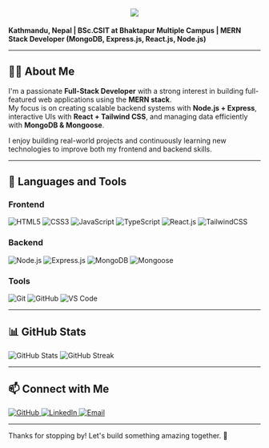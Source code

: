 <h1 align="center">
  <img src="https://readme-typing-svg.herokuapp.com/?font=Righteous&size=35&center=true&vCenter=true&width=500&height=70&duration=4000&lines=Hi+There!+👋;+I'm+Sagar+Gautam!;" />
</h1>

**Kathmandu, Nepal | BSc.CSIT at Bhaktapur Multiple Campus | MERN Stack Developer (MongoDB, Express.js, React.js, Node.js)**

---

## 👨‍💻 About Me  
I'm a passionate **Full-Stack Developer** with a strong interest in building full-featured web applications using the **MERN stack**.  
My focus is on creating scalable backend systems with **Node.js + Express**, interactive UIs with **React + Tailwind CSS**, and managing data efficiently with **MongoDB & Mongoose**.  

I enjoy building real-world projects and continuously learning new technologies to improve both my frontend and backend skills.

---

## 🚀 Languages and Tools

### **Frontend**
<p>
  <img src="https://img.shields.io/badge/HTML5-E34F26?style=for-the-badge&logo=html5&logoColor=white" alt="HTML5">
  <img src="https://img.shields.io/badge/CSS3-1572B6?style=for-the-badge&logo=css3&logoColor=white" alt="CSS3">
  <img src="https://img.shields.io/badge/JavaScript-F7DF1E?style=for-the-badge&logo=javascript&logoColor=black" alt="JavaScript">
  <img src="https://img.shields.io/badge/TypeScript-3178C6?style=for-the-badge&logo=typescript&logoColor=white" alt="TypeScript">
  <img src="https://img.shields.io/badge/React-61DAFB?style=for-the-badge&logo=react&logoColor=black" alt="React.js">
  <img src="https://img.shields.io/badge/TailwindCSS-06B6D4?style=for-the-badge&logo=tailwind-css&logoColor=white" alt="TailwindCSS">
</p>

### **Backend**
<p>
  <img src="https://img.shields.io/badge/Node.js-339933?style=for-the-badge&logo=nodedotjs&logoColor=white" alt="Node.js">
  <img src="https://img.shields.io/badge/Express.js-000000?style=for-the-badge&logo=express&logoColor=white" alt="Express.js">
  <img src="https://img.shields.io/badge/MongoDB-4EA94B?style=for-the-badge&logo=mongodb&logoColor=white" alt="MongoDB">
  <img src="https://img.shields.io/badge/Mongoose-880000?style=for-the-badge&logo=mongoose&logoColor=white" alt="Mongoose">
</p>

### **Tools**
<p>
  <img src="https://img.shields.io/badge/Git-F05032?style=for-the-badge&logo=git&logoColor=white" alt="Git">
  <img src="https://img.shields.io/badge/GitHub-181717?style=for-the-badge&logo=github&logoColor=white" alt="GitHub">
  <img src="https://img.shields.io/badge/VS_Code-007ACC?style=for-the-badge&logo=visual-studio-code&logoColor=white" alt="VS Code">
</p>

---

## 📊 GitHub Stats
<p>
  <img src="https://github-readme-stats.vercel.app/api?username=sagargautam500&show_icons=true&theme=radical" alt="GitHub Stats">
  <img src="https://github-readme-streak-stats.herokuapp.com/?user=sagargautam500&theme=radical" alt="GitHub Streak">
</p>

---

## 📫 Connect with Me
<p>
  <a href="https://github.com/sagargautam500" target="_blank">
    <img src="https://img.shields.io/badge/GitHub-sagargautam500-black?style=for-the-badge&logo=github" alt="GitHub">
  </a>
  <a href="https://www.linkedin.com/in/sagargautam500/" target="_blank">
    <img src="https://img.shields.io/badge/LinkedIn-sagargautam500-blue?style=for-the-badge&logo=linkedin" alt="LinkedIn">
  </a>
  <a href="mailto:sagargautam389@gmail.com" target="_blank">
    <img src="https://img.shields.io/badge/Email-sagargautam389@gmail.com-c14438?style=for-the-badge&logo=gmail" alt="Email">
  </a>
</p>

---

Thanks for stopping by! Let's build something amazing together. 🚀
